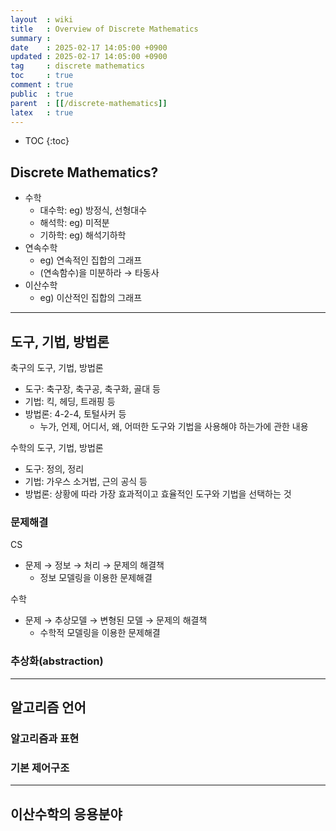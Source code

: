 ```yaml
---
layout  : wiki
title   : Overview of Discrete Mathematics
summary : 
date    : 2025-02-17 14:05:00 +0900
updated : 2025-02-17 14:05:00 +0900
tag     : discrete mathematics
toc     : true
comment : true
public  : true
parent  : [[/discrete-mathematics]]
latex   : true
---
```

* TOC
{:toc}

## Discrete Mathematics?

- 수학
    - 대수학: eg) 방정식, 선형대수
    - 해석학: eg) 미적분
    - 기하학: eg) 해석기하학
- 연속수학
    - eg) 연속적인 집합의 그래프
    - (연속함수)을 미분하라 &rarr; 타동사
- 이산수학
    - eg) 이산적인 집합의 그래프

---

## 도구, 기법, 방법론

축구의 도구, 기법, 방법론

- 도구: 축구장, 축구공, 축구화, 골대 등
- 기법: 킥, 헤딩, 트래핑 등
- 방법론: 4-2-4, 토털사커 등
    - 누가, 언제, 어디서, 왜, 어떠한 도구와 기법을 사용해야 하는가에 관한 내용

수학의 도구, 기법, 방법론

- 도구: 정의, 정리
- 기법: 가우스 소거법, 근의 공식 등
- 방법론: 상황에 따라 가장 효과적이고 효율적인 도구와 기법을 선택하는 것

### 문제해결

CS
- 문제 &rarr; 정보 &rarr; 처리 &rarr; 문제의 해결책
    - 정보 모델링을 이용한 문제해결

수학
- 문제 &rarr; 추상모델 &rarr; 변형된 모델 &rarr; 문제의 해결책
    - 수학적 모델링을 이용한 문제해결

### 추상화(abstraction)

---

## 알고리즘 언어
### 알고리즘과 표현
### 기본 제어구조

---

## 이산수학의 응용분야